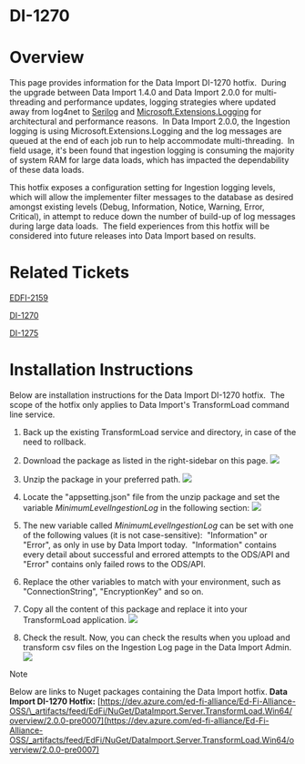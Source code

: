 # DI-1270

# Overview

This page provides information for the Data Import DI-1270 hotfix.  During the upgrade between Data Import 1.4.0 and Data Import 2.0.0 for multi-threading and performance updates, logging strategies where updated away from log4net to [Serilog](https://serilog.net/) and [Microsoft.Extensions.Logging](https://learn.microsoft.com/en-us/dotnet/api/microsoft.extensions.logging?view=dotnet-plat-ext-7.0) for architectural and performance reasons.  In Data Import 2.0.0, the Ingestion logging is using Microsoft.Extensions.Logging and the log messages are queued at the end of each job run to help accommodate multi-threading.  In field usage, it's been found that ingestion logging is consuming the majority of system RAM for large data loads, which has impacted the dependability of these data loads.

This hotfix exposes a configuration setting for Ingestion logging levels, which will allow the implementer filter messages to the database as desired amongst existing levels (Debug, Information, Notice, Warning, Error, Critical), in attempt to reduce down the number of build-up of log messages during large data loads.  The field experiences from this hotfix will be considered into future releases into Data Import based on results.

# Related Tickets

 [EDFI-2159](https://tracker.ed-fi.org/browse/EDFI-2159?src=confmacro)

 [DI-1270](https://tracker.ed-fi.org/browse/DI-1270?src=confmacro)

 [DI-1275](https://tracker.ed-fi.org/browse/DI-1275?src=confmacro)

# Installation Instructions

Below are installation instructions for the Data Import DI-1270 hotfix.  The scope of the hotfix only applies to Data Import's TransformLoad command line service.

1. Back up the existing TransformLoad service and directory, in case of the need to rollback.
2. Download the package as listed in the right-sidebar on this page.
    ![](https://edfidocs.blob.core.windows.net/$web/img/reference/data-import/technical-articles/package.png)

3. Unzip the package in your preferred path.
    ![](https://edfidocs.blob.core.windows.net/$web/img/reference/data-import/technical-articles/Screenshot_20230209_051551.png)

4. Locate the "appsetting.json" file from the unzip package and set the variable _MinimumLevelIngestionLog_ in the following section:
    ![](https://edfidocs.blob.core.windows.net/$web/img/reference/data-import/technical-articles/appsettings.png)

5. The new variable called _MinimumLevelIngestionLog_ can be set with one of the following values (it is not case-sensitive):  "Information" or "Error", as only in use by Data Import today.  "Information" contains every detail about successful and errored attempts to the ODS/API and "Error" contains only failed rows to the ODS/API.
6. Replace the other variables to match with your environment, such as "ConnectionString", "EncryptionKey" and so on.
7. Copy all the content of this package and replace it into your TransformLoad application.
    ![](https://edfidocs.blob.core.windows.net/$web/img/reference/data-import/technical-articles/replaces.png)

8. Check the result.
    Now, you can check the results when you upload and transform csv files on the Ingestion Log page in the Data Import Admin.
    ![](https://edfidocs.blob.core.windows.net/$web/img/reference/data-import/technical-articles/log.png)

> [!NOTE]
> Below are links to Nuget packages containing the Data Import hotfix.
> **Data Import DI-1270 Hotfix:**
> [https://dev.azure.com/ed-fi-alliance/Ed-Fi-Alliance-OSS/\_artifacts/feed/EdFi/NuGet/DataImport.Server.TransformLoad.Win64/overview/2.0.0-pre0007](https://dev.azure.com/ed-fi-alliance/Ed-Fi-Alliance-OSS/_artifacts/feed/EdFi/NuGet/DataImport.Server.TransformLoad.Win64/overview/2.0.0-pre0007)
